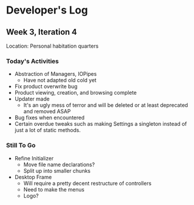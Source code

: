 # Developer's Log #

## Week 3, Iteration 4 ##
Location: Personal habitation quarters
### Today's Activities ###

- Abstraction of Managers, IOPipes
  - Have not adapted old cold yet
- Fix product overwrite bug
- Product viewing, creation, and browsing complete
- Updater made
  - It's an ugly mess of terror and will be deleted or at least deprecated and removed ASAP
- Bug fixes when encountered
- Certain overdue tweaks such as making Settings a singleton instead of just a lot of static methods.

### Still To Go ###

- Refine Initializer
  - Move file name declarations?
  - Split up into smaller chunks
- Desktop Frame
  - Will require a pretty decent restructure of controllers
  - Need to make the menus
  - Logo?
